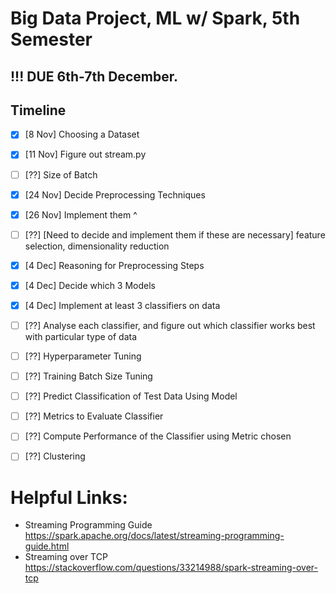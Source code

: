 # Big Data Project, ML w/ Spark, 5th Semester

## !!! DUE 6th-7th December.

## Timeline
- [x] [8 Nov] Choosing a Dataset
- [x] [11 Nov] Figure out stream.py
- [ ] [??] Size of Batch
- [x] [24 Nov] Decide Preprocessing Techniques
- [x] [26 Nov] Implement them ^
- [ ] [??] [Need to decide and implement them if these are necessary] feature selection, dimensionality reduction
- [x] [4 Dec] Reasoning for Preprocessing Steps
- [x] [4 Dec] Decide which 3 Models
- [x] [4 Dec] Implement at least 3 classifiers on data
- [ ] [??] Analyse each classifier, and figure out which classifier works best with particular type of data
- [ ] [??] Hyperparameter Tuning
- [ ] [??] Training Batch Size Tuning
- [ ] [??] Predict Classification of Test Data Using Model
- [ ] [??] Metrics to Evaluate Classifier
- [ ] [??] Compute Performance of the Classifier using Metric chosen
- [ ] [??] Clustering


# Helpful Links:
- Streaming Programming Guide https://spark.apache.org/docs/latest/streaming-programming-guide.html
- Streaming over TCP https://stackoverflow.com/questions/33214988/spark-streaming-over-tcp
